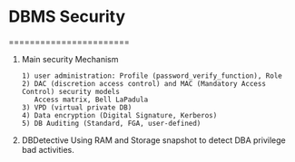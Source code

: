 # DBMS Security
=======================
1. Main security Mechanism
   ```
   1) user administration: Profile (password_verify_function), Role
   2) DAC (discretion access control) and MAC (Mandatory Access Control) security models
   	  Access matrix, Bell LaPadula
   3) VPD (virtual private DB)
   4) Data encryption (Digital Signature, Kerberos)
   5) DB Auditing (Standard, FGA, user-defined)
   ```
2. DBDetective
   Using RAM and Storage snapshot to detect DBA privilege bad activities.
